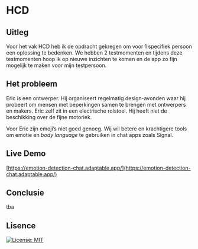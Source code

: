 # HCD

## Uitleg

Voor het vak HCD heb ik de opdracht gekregen om voor 1 specifiek persoon een oplossing te bedenken. We hebben 2 testmomenten en tijdens deze testmomenten hoop ik op nieuwe inzichten te komen en de app zo fijn mogelijk te maken voor mijn testpersoon.

## Het probleem

Eric is een ontwerper. Hij organiseert regelmatig design-avonden waar hij probeert om mensen met beperkingen samen te brengen met ontwerpers en makers. Eric zelf zit in een electrische rolstoel. Hij heeft niet de beschikking over de fijne motoriek. 

Voor Eric zijn emoji’s niet goed genoeg. Wij wil betere en krachtigere tools om emotie en *body language* te gebruiken in chat apps zoals Signal.

## Live Demo

[https://emotion-detection-chat.adaptable.app/](https://emotion-detection-chat.adaptable.app/)

## Conclusie

tba


## Lisence

[![License: MIT](https://img.shields.io/badge/License-MIT-yellow.svg)](https://opensource.org/licenses/MIT)